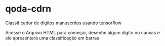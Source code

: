 # qoda-cdrn

Classificador de dígitos manuscritos usando tensorflow

Acesse o Arquivo HTML para começar, desenhe algum dígito no canvas e ele apresentará uma classificação em barras
